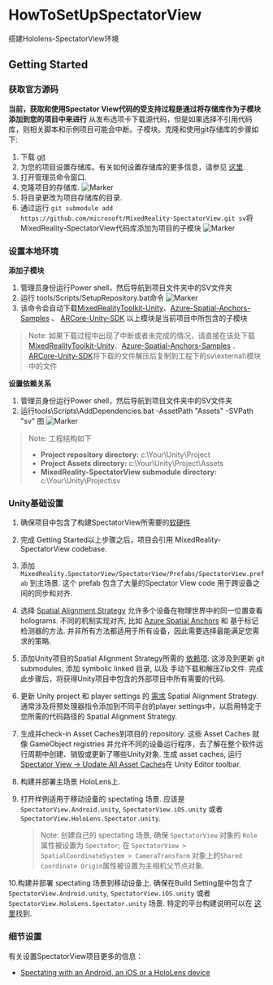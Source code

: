 # HowToSetUpSpectatorView
搭建Hololens-SpectatorView环境
## Getting Started

### 获取官方源码

**当前，获取和使用Spectator View代码的受支持过程是通过将存储库作为子模块添加到您的项目中来进行** 从发布选项卡下载源代码，但是如果选择不引用代码库，则相关脚本和示例项目可能会中断。子模块。克隆和使用git存储库的步骤如下:

1. 下载 [git](https://git-scm.com/downloads)
2. 为您的项目设置存储库。有关如何设置存储库的更多信息，请参见 [这里](https://help.github.com/en/articles/create-a-repo).
3. 打开管理员命令窗口.
4. 克隆项目的存储库.
![Marker](SpectastorView/SpectastorView/CloneRepo.png)
5. 将目录更改为项目存储库的目录.
6. 通过运行 `git submodule add https://github.com/microsoft/MixedReality-SpectatorView.git sv`将MixedReality-SpectatorView代码库添加为项目的子模块
![Marker](SpectastorView/SpectastorView/AddSubmodule.png)

### 设置本地环境

**添加子模块**
1. 管理员身份运行Power shell，然后导航到项目文件夹中的SV文件夹
2. 运行 tools/Scripts/SetupRepository.bat命令
![Marker](SpectastorView/SpectastorView/SetupRepo.png)
3. 该命令会自动下载[MixedRealityToolkit-Unity](https://github.com/microsoft/MixedRealityToolkit-Unity)、[Azure-Spatial-Anchors-Samples](https://github.com/Azure/azure-spatial-anchors-samples) 、 [ARCore-Unity-SDK](https://github.com/google-ar/arcore-unity-sdk)
以上模块是当前项目中所包含的子模块

>Note: 如果下载过程中出现了中断或者未完成的情况，请直接在该处下载[MixedRealityToolkit-Unity](https://github.com/microsoft/MixedRealityToolkit-Unity/tree/b7dbeb6e9b14355ed176a388ddac3e4a4a1946f9)、[Azure-Spatial-Anchors-Samples](https://github.com/Azure/azure-spatial-anchors-samples/tree/61a1e390cb09ab7544da9304460f5b88e331a3ef) 、 [ARCore-Unity-SDK](https://github.com/google-ar/arcore-unity-sdk/tree/05829541bdf24c6dcbbeb5976dc1673c6a482471)将下载的文件解压后复制到工程下的sv\external\模块中的文件

**设置依赖关系**
1. 管理员身份运行Power shell，然后导航到项目文件夹中的SV文件夹
2. 运行tools\Scripts\AddDependencies.bat -AssetPath "Assets" -SVPath "sv"
图 ![Marker](SpectastorView/SpectastorView/AddDependencies.png)
>Note: 工程结构如下
>* **Project repository directory:** c:\Your\Unity\Project
>* **Project Assets directory:** c:\Your\Unity\Project\Assets
>* **MixedReality-SpectatorView submodule directory:** c:\Your\Unity\Project\sv

### Unity基础设置

1. 确保项目中包含了构建SpectatorView所需要的[软硬件](https://github.com/GooDtoLivE/MixedReality-SpectatorView/blob/master/doc/SpectatorView.Setup.md)

2. 完成 Getting Started以上步骤之后，项目会引用 MixedReality-SpectatorView codebase.

3. 添加 `MixedReality.SpectatorView/SpectatorView/Prefabs/SpectatorView.prefab` 到主场景. 这个 prefab 包含了大量的Spectator View code 用于跨设备之间的同步和对齐.

4. 选择 [Spatial Alignment Strategy](https://github.com/GooDtoLivE/MixedReality-SpectatorView/blob/master/src/SpectatorView.Unity/Assets/SpatialAlignment/README.md) 允许多个设备在物理世界中的同一位置查看holograms. 不同的机制实现对齐, 比如 [Azure Spatial Anchors](https://azure.microsoft.com/en-us/services/spatial-anchors/) 和 基于标记检测器的方法. 并非所有方法都适用于所有设备，因此需要选择最能满足您需求的策略.

5. 添加Unity项目的Spatial Alignment Strategy所需的 [依赖项](https://github.com/GooDtoLivE/MixedReality-SpectatorView/blob/master/doc/SpectatorView.Setup.md). 这涉及到更新 git submodules, 添加 symbolic linked 目录, 以及 手动下载和解压Zip文件. 完成此步骤后，将获得Unity项目中包含的外部项目中所有需要的代码.

6. 更新 Unity project 和 player settings 的 [需求](https://github.com/GooDtoLivE/MixedReality-SpectatorView/blob/master/doc/SpectatorView.Setup.md) Spatial Alignment Strategy. 通常涉及将预处理器指令添加到不同平台的player settings中，以启用特定于您所需的代码路径的 Spatial Alignment Strategy.

7. 生成并check-in Asset Caches到项目的 repository. 这些 Asset Caches 就像 GameObject registries 并允许不同的设备运行程序，去了解在整个软件运行周期中创建、销毁或更新了哪些Unity对象. 生成 asset caches, 运行 [Spectator View -> Update All Asset Caches](https://github.com/GooDtoLivE/MixedReality-SpectatorView/blob/master/doc/SpectatorView.Setup.md)在 Unity Editor toolbar.

8. 构建并部署主场景 HoloLens上.

9. 打开样例适用于移动设备的 spectating 场景. 应该是 `SpectatorView.Android.unity`, `SpectatorView.iOS.unity` 或者 `SpectatorView.HoloLens.Spectator.unity`.

    > Note: 创建自己的 spectating 场景, 确保 `SpectatorView` 对象的 `Role` 属性被设置为 `Spectator`;   在 `SpectatorView > SpatialCoordinateSystem > CameraTransform` 对象上的`Shared Coordinate Origin`属性被设置为主相机父节点对象.

10.构建并部署 spectating 场景到移动设备上. 确保在Build Setting是中包含了 `SpectatorView.Android.unity`, `SpectatorView.iOS.unity` 或者 `SpectatorView.HoloLens.Spectator.unity` 场景. 特定的平台构建说明可以在 [这里](https://github.com/GooDtoLivE/MixedReality-SpectatorView/blob/master/doc/SpectatorView.Setup.md)找到.

### 细节设置
有关设置SpectatorView项目更多的信息：
* [Spectating with an Android, an iOS or a HoloLens device](https://github.com/GooDtoLivE/MixedReality-SpectatorView/blob/master/doc/SpectatorView.Setup.md)
